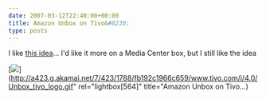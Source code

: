 ```yaml
---
date: 2007-03-12T22:40:00+00:00
title: Amazon Unbox on Tivo&#8230;
type: posts
---
```

I like [this idea](http://www.tivo.com/4.9.24.asp)... I'd like it more on a Media Center box, but I still like the idea

[<img src="http://a423.g.akamai.net/7/423/1788/fb192c1966c659/www.tivo.com/i/4.0/Unbox_tivo_logo.gif" border="0" />](http://a423.g.akamai.net/7/423/1788/fb192c1966c659/www.tivo.com/i/4.0/Unbox_tivo_logo.gif" rel="lightbox[564]" title="Amazon Unbox on Tivo...)
